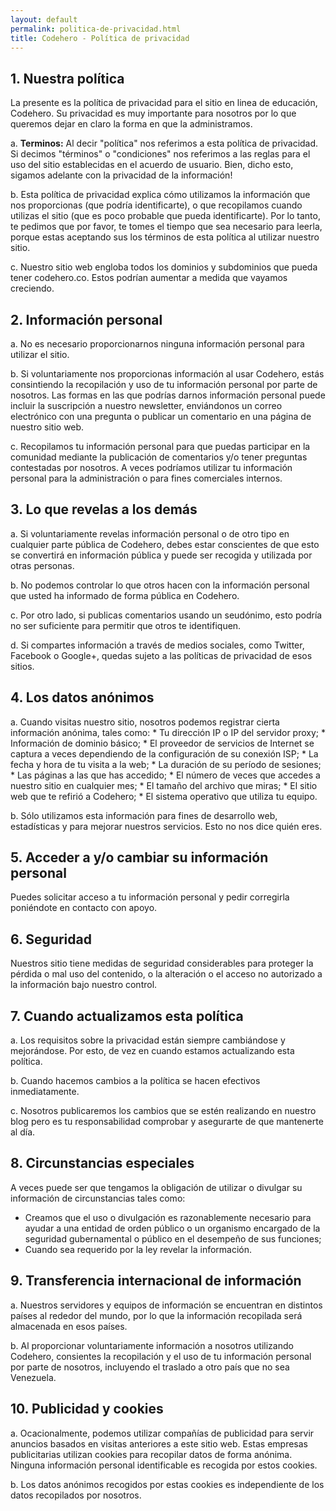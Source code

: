 ```yaml
---
layout: default
permalink: politica-de-privacidad.html
title: Codehero - Política de privacidad
---
```

## 1. Nuestra política

La presente es la política de privacidad para el sitio en linea de educación, Codehero. Su privacidad es muy importante para nosotros por lo que queremos dejar en claro la forma en que la administramos.

a. **Terminos:** Al decir "política" nos referimos a esta política de privacidad. Si decimos "términos" o "condiciones" nos referimos a las reglas para el uso del sitio establecidas en el acuerdo de usuario. Bien, dicho esto, sigamos adelante con la privacidad de la información!

b. Esta política de privacidad explica cómo utilizamos la información que nos proporcionas (que podría identificarte), o que recopilamos cuando utilizas el sitio (que es poco probable que pueda identificarte). Por lo tanto, te pedimos que por favor, te tomes el tiempo que sea necesario para leerla, porque estas aceptando sus los términos de esta política al utilizar nuestro sitio.

c. Nuestro sitio web engloba todos los dominios y subdominios que pueda tener codehero.co. Estos podrían aumentar a medida que vayamos creciendo.

## 2. Información personal

a. No es necesario proporcionarnos ninguna información personal para utilizar el sitio.

b. Si voluntariamente nos proporcionas información al usar Codehero, estás consintiendo la recopilación y uso de tu información personal por parte de nosotros. Las formas en las que podrías darnos información personal puede incluir la suscripción a nuestro newsletter, enviándonos un correo electrónico con una pregunta o publicar un comentario en una página de nuestro sitio web.

c. Recopilamos tu información personal para que puedas participar en la comunidad mediante la publicación de comentarios y/o tener preguntas contestadas por nosotros. A veces podríamos utilizar tu información personal para la administración o para fines comerciales internos.

## 3. Lo que revelas a los demás

a. Si voluntariamente revelas información personal o de otro tipo en cualquier parte pública de Codehero, debes estar conscientes de que esto se convertirá en información pública y puede ser recogida y utilizada por otras personas.

b. No podemos controlar lo que otros hacen con la información personal que usted ha informado de forma pública en Codehero.

c. Por otro lado, si publicas comentarios usando un seudónimo, esto podría no ser suficiente para permitir que otros te identifiquen.

d. Si compartes información a través de medios sociales, como Twitter, Facebook o Google+, quedas sujeto a las políticas de privacidad de esos sitios.

## 4. Los datos anónimos

a. Cuando visitas nuestro sitio, nosotros podemos registrar cierta información anónima, tales como: * Tu dirección IP o IP del servidor proxy; * Información de dominio básico; * El proveedor de servicios de Internet se captura a veces dependiendo de la configuración de su conexión ISP; * La fecha y hora de tu visita a la web; * La duración de su período de sesiones; * Las páginas a las que has accedido; * El número de veces que accedes a nuestro sitio en cualquier mes; * El tamaño del archivo que miras; * El sitio web que te refirió a Codehero; * El sistema operativo que utiliza tu equipo.

b. Sólo utilizamos esta información para fines de desarrollo web, estadísticas y para mejorar nuestros servicios. Esto no nos dice quién eres.

## 5. Acceder a y/o cambiar su información personal

Puedes solicitar acceso a tu información personal y pedir corregirla poniéndote en contacto con apoyo.

## 6. Seguridad

Nuestros sitio tiene medidas de seguridad considerables para proteger la pérdida o mal uso del contenido, o la alteración o el acceso no autorizado a la información bajo nuestro control.

## 7. Cuando actualizamos esta política

a. Los requisitos sobre la privacidad están siempre cambiándose y mejorándose. Por esto, de vez en cuando estamos actualizando esta política.

b. Cuando hacemos cambios a la política se hacen efectivos inmediatamente.

c. Nosotros publicaremos los cambios que se estén realizando en nuestro blog pero es tu responsabilidad comprobar y asegurarte de que mantenerte al día.

## 8. Circunstancias especiales

A veces puede ser que tengamos la obligación de utilizar o divulgar su información de circunstancias tales como:


- Creamos que el uso o divulgación es razonablemente necesario para ayudar a una entidad de orden público o un organismo encargado de la seguridad gubernamental o público en el desempeño de sus funciones;
- Cuando sea requerido por la ley revelar la información.


## 9. Transferencia internacional de información

a. Nuestros servidores y equipos de información se encuentran en distintos países al rededor del mundo, por lo que la información recopilada será almacenada en esos países.

b. Al proporcionar voluntariamente información a nosotros utilizando Codehero, consientes la recopilación y el uso de tu información personal por parte de nosotros, incluyendo el traslado a otro país que no sea Venezuela.

## 10. Publicidad y cookies

a. Ocacionalmente, podemos utilizar compañías de publicidad para servir anuncios basados ​​en visitas anteriores a este sitio web. Estas empresas publicitarias utilizan cookies para recopilar datos de forma anónima. Ninguna información personal identificable es recogida por estos cookies.

b. Los datos anónimos recogidos por estas cookies es independiente de los datos recopilados por nosotros.
